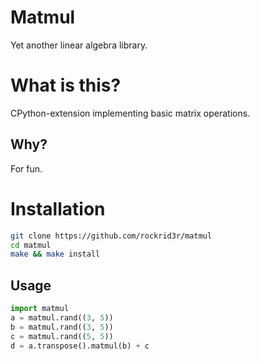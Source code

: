 # Matmul
Yet another linear algebra library.
# What is this?
CPython-extension implementing basic matrix operations.
## Why?
For fun.

# Installation
```bash
git clone https://github.com/rockrid3r/matmul
cd matmul
make && make install
```

## Usage
```python
import matmul
a = matmul.rand((3, 5))
b = matmul.rand((3, 5))
c = matmul.rand((5, 5))
d = a.transpose().matmul(b) + c
```
